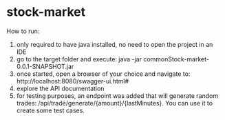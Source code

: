# stock-market

How to run:

1) only required to have java installed, no need to open the project in an IDE
2) go to the target folder and execute: java -jar commonStock-market-0.0.1-SNAPSHOT.jar
3) once started, open a browser of your choice and navigate to: http://localhost:8080/swagger-ui.html#
4) explore the API documentation
5) for testing purposes, an endpoint was added that will generate random trades: /api/trade/generate/{amount}/{lastMinutes}. You can use it to create some test cases. 
